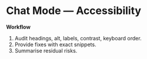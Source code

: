 # Chat Mode — Accessibility

**Workflow**
1) Audit headings, alt, labels, contrast, keyboard order.
2) Provide fixes with exact snippets.
3) Summarise residual risks.
